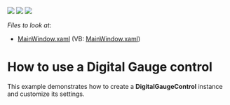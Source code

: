 <!-- default badges list -->
![](https://img.shields.io/endpoint?url=https://codecentral.devexpress.com/api/v1/VersionRange/128570686/11.2.5%2B)
[![](https://img.shields.io/badge/Open_in_DevExpress_Support_Center-FF7200?style=flat-square&logo=DevExpress&logoColor=white)](https://supportcenter.devexpress.com/ticket/details/E3525)
[![](https://img.shields.io/badge/📖_How_to_use_DevExpress_Examples-e9f6fc?style=flat-square)](https://docs.devexpress.com/GeneralInformation/403183)
<!-- default badges end -->
<!-- default file list -->
*Files to look at*:

* [MainWindow.xaml](./CS/Digital%20Gauge/MainWindow.xaml) (VB: [MainWindow.xaml](./VB/Digital%20Gauge/MainWindow.xaml))
<!-- default file list end -->
# How to use a Digital Gauge control


<p>This example demonstrates  how to create a  <strong>DigitalGa</strong><strong>ugeControl</strong> instance and customize its settings. </p>

<br/>


